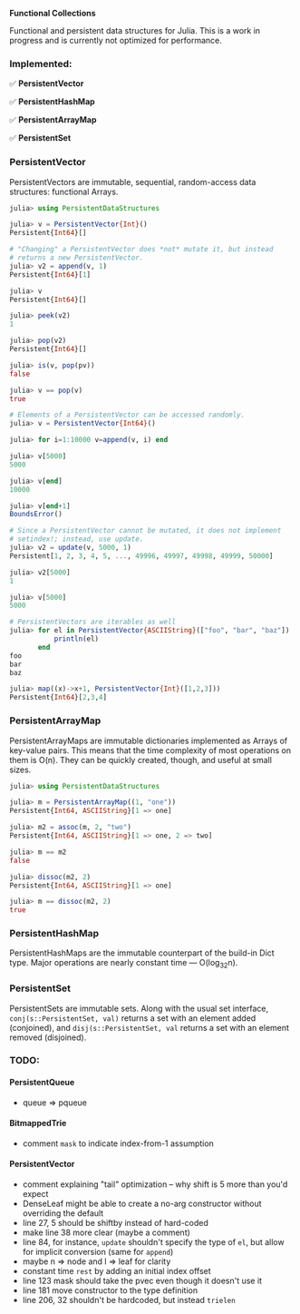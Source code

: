 **Functional Collections**

Functional and persistent data structures for Julia. This is a work in
progress and is currently not optimized for performance.

### Implemented:

:white_check_mark: **PersistentVector**

:white_check_mark: **PersistentHashMap**

:white_check_mark: **PersistentArrayMap**

:white_check_mark: **PersistentSet**

### PersistentVector

PersistentVectors are immutable, sequential, random-access data
structures: functional Arrays.

```.jl
julia> using PersistentDataStructures

julia> v = PersistentVector{Int}()
Persistent{Int64}[]

# "Changing" a PersistentVector does *not* mutate it, but instead
# returns a new PersistentVector.
julia> v2 = append(v, 1)
Persistent{Int64}[1]

julia> v
Persistent{Int64}[]

julia> peek(v2)
1

julia> pop(v2)
Persistent{Int64}[]

julia> is(v, pop(pv))
false

julia> v == pop(v)
true

# Elements of a PersistentVector can be accessed randomly.
julia> v = PersistentVector{Int64}()

julia> for i=1:10000 v=append(v, i) end

julia> v[5000]
5000

julia> v[end]
10000

julia> v[end+1]
BoundsError()

# Since a PersistentVector cannot be mutated, it does not implement
# setindex!; instead, use update.
julia> v2 = update(v, 5000, 1)
Persistent[1, 2, 3, 4, 5, ..., 49996, 49997, 49998, 49999, 50000]

julia> v2[5000]
1

julia> v[5000]
5000

# PersistentVectors are iterables as well
julia> for el in PersistentVector{ASCIIString}(["foo", "bar", "baz"])
           println(el)
       end
foo
bar
baz

julia> map((x)->x+1, PersistentVector{Int}([1,2,3]))
Persistent{Int64}[2,3,4]
```

### PersistentArrayMap

PersistentArrayMaps are immutable dictionaries implemented as Arrays of
key-value pairs. This means that the time complexity of most operations
on them is O(n). They can be quickly created, though, and useful at
small sizes.

```.jl
julia> using PersistentDataStructures

julia> m = PersistentArrayMap((1, "one"))
Persistent{Int64, ASCIIString}[1 => one]

julia> m2 = assoc(m, 2, "two")
Persistent{Int64, ASCIIString}[1 => one, 2 => two]

julia> m == m2
false

julia> dissoc(m2, 2)
Persistent{Int64, ASCIIString}[1 => one]

julia> m == dissoc(m2, 2)
true
```

### PersistentHashMap

PersistentHashMaps are the immutable counterpart of the build-in Dict
type. Major operations are nearly constant time &mdash; O(log<sub>32</sub>n).

### PersistentSet

PersistentSets are immutable sets. Along with the usual set interface,
`conj(s::PersistentSet, val)` returns a set with an element added
(conjoined), and `disj(s::PersistentSet, val` returns a set with an
element removed (disjoined).

### TODO:

#### PersistentQueue

- queue => pqueue

#### BitmappedTrie

- comment `mask` to indicate index-from-1 assumption

#### PersistentVector

- comment explaining "tail" optimization – why shift is 5 more than you'd expect
- DenseLeaf might be able to create a no-arg constructor without overriding the default
- line 27, 5 should be shiftby instead of hard-coded
- make line 38 more clear (maybe a comment)
- line 84, for instance, `update` shouldn't specify the type of `el`, but allow for implicit conversion (same for `append`)
- maybe n => node and l => leaf for clarity
- constant time `rest` by adding an initial index offset
- line 123 mask should take the pvec even though it doesn't use it
- line 181 move constructor to the type definition
- line 206, 32 shouldn't be hardcoded, but instead `trielen`
